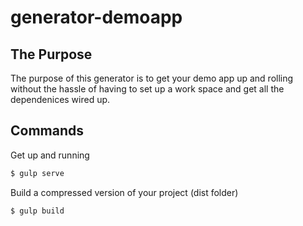 # generator-demoapp 

## The Purpose

The purpose of this generator is to get your demo app up and rolling without the hassle of having to set up a work space and get all the dependenices wired up.


## Commands

Get up and running

```bash
$ gulp serve
```

Build a compressed version of your project (dist folder)
```bash
$ gulp build
```








